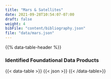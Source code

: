 ```yaml
---
title: "Mars & Satellites"
date: 2021-09-28T10:54:07-07:00
draft: false
weight: 4
bibFile: "content/bibliography.json"
file: "data/mars.json"
---
```


{{% data-table-header %}}

### Identified Foundational Data Products
{{< data-table >}}
{{< json >}}
{{< /data-table>}}